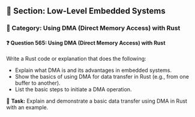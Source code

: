 ## 📘 Section: Low-Level Embedded Systems
### 🔹 Category: Using DMA (Direct Memory Access) with Rust
#### ❓ Question 565: Using DMA (Direct Memory Access) with Rust

Write a Rust code or explanation that does the following:

- Explain what DMA is and its advantages in embedded systems.
- Show the basics of using DMA for data transfer in Rust (e.g., from one buffer to another).
- List the basic steps to initiate a DMA operation.

🔧 **Task:** Explain and demonstrate a basic data transfer using DMA in Rust with an example.
